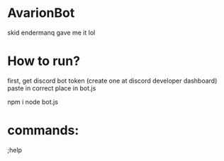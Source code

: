 # AvarionBot
skid endermanq gave me it lol

# How to run?
first, get discord bot token (create one at discord developer dashboard)
paste in correct place in bot.js

npm i
node bot.js

# commands:
;help

